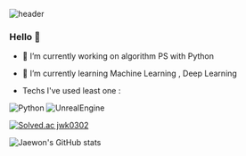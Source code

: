 ![header](https://capsule-render.vercel.app/api?type=waving&color=0:c2e59c,100:64b3f4&height=300&section=header&text=Jaewon%20Kim&fontColor=f7f5f5&fontSize=90)


### Hello 👋

- 🔭 I’m currently working on algorithm PS with Python
- 🌱 I’m currently learning Machine Learning , Deep Learning

- Techs I've used least one :

<img alt="Python" src ="https://img.shields.io/badge/Python-3776AB.svg?&style=for-the-badge&logo=Python&logoColor=white"/> <img alt="UnrealEngine" src ="https://img.shields.io/badge/Unreal-00599C.svg?&style=for-the-badge&logo=Unreal Engine&logoColor=white"/>


[![Solved.ac
jwk0302](http://mazassumnida.wtf/api/v2/generate_badge?boj=jwk0302)](https://solved.ac/jwk0302)

![Jaewon's GitHub stats](https://github-readme-stats.vercel.app/api?username=eric98040&show_icons=true&theme=merko)



<!--
**eric98040/eric98040** is a ✨ _special_ ✨ repository because its `README.md` (this file) appears on your GitHub profile.

Here are some ideas to get you started:

- 🔭 I’m currently working on ...
- 🌱 I’m currently learning ...
- 👯 I’m looking to collaborate on ...
- 🤔 I’m looking for help with ...
- 💬 Ask me about ...
- 📫 How to reach me: ...
- 😄 Pronouns: ...
- ⚡ Fun fact: ...
-->

